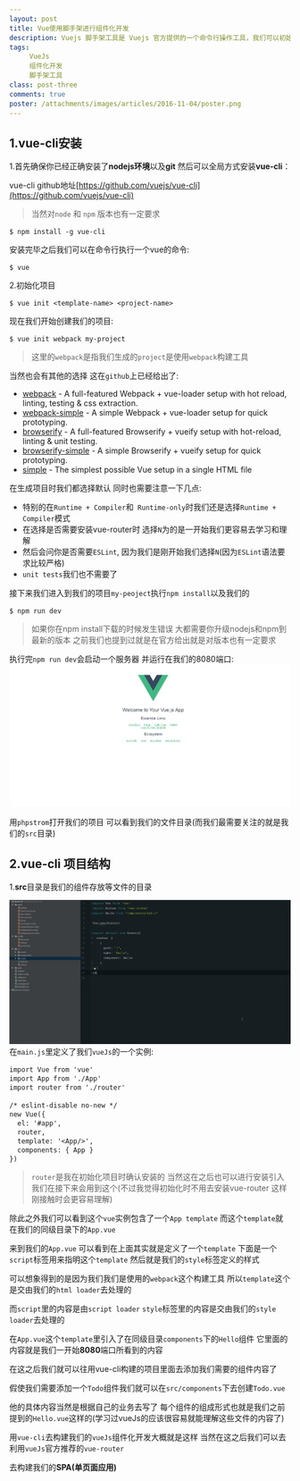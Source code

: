 ```yaml
---
layout: post
title: Vue使用脚手架进行组件化开发
description: Vuejs 脚手架工具是 Vuejs 官方提供的一个命令行操作工具，我们可以初始化一个 Vuejs 项目来进行组件化开发
tags:
     VueJs
     组件化开发
     脚手架工具
class: post-three
comments: true
poster: /attachments/images/articles/2016-11-04/poster.png
---
```


## 1.vue-cli安装
1.首先确保你已经正确安装了**nodejs环境**以及**git** 然后可以全局方式安装**vue-cli**：

vue-cli github地址[https://github.com/vuejs/vue-cli](https://github.com/vuejs/vue-cli)

> 当然对`node` 和 `npm` 版本也有一定要求

```
$ npm install -g vue-cli
```

安装完毕之后我们可以在命令行执行一个vue的命令:
 ```
$ vue
```
2.初始化项目
```
$ vue init <template-name> <project-name>
```
现在我们开始创建我们的项目:
```
$ vue init webpack my-project
```

> 这里的`webpack`是指我们生成的`project`是使用`webpack`构建工具

当然也会有其他的选择 这在`github`上已经给出了:

- [webpack](https://github.com/vuejs-templates/webpack) - A full-featured Webpack + vue-loader setup with hot reload, linting, testing & css extraction.
- [webpack-simple](https://github.com/vuejs-templates/webpack-simple) - A simple Webpack + vue-loader setup for quick prototyping.
- [browserify](https://github.com/vuejs-templates/browserify) - A full-featured Browserify + vueify setup with hot-reload, linting & unit testing.
- [browserify-simple](https://github.com/vuejs-templates/browserify-simple) - A simple Browserify + vueify setup for quick prototyping.
- [simple](https://github.com/vuejs-templates/simple) - The simplest possible Vue setup in a single HTML file

在生成项目时我们都选择默认 同时也需要注意一下几点:

- 特别的在`Runtime + Compiler`和` Runtime-only`时我们还是选择`Runtime + Compiler`模式
- 在选择是否需要安装vue-router时 选择`N`为的是一开始我们更容易去学习和理解
- 然后会问你是否需要`ESLint`, 因为我们是刚开始我们选择`N`(因为`ESLint`语法要求比较严格)
- `unit tests`我们也不需要了

接下来我们进入到我们的项目`my-peoject`执行`npm install`以及我们的
```
$ npm run dev
```

> 如果你在npm install下载的时候发生错误 大都需要你升级nodejs和npm到最新的版本 之前我们也提到过就是在官方给出就是对版本也有一定要求

执行完`npm run dev`会启动一个服务器 并运行在我们的8080端口:
![one](/attachments/images/articles/2016-11-04/one.png)

用`phpstrom`打开我们的项目 可以看到我们的文件目录(而我们最需要关注的就是我们的`src`目录)

## 2.vue-cli 项目结构
1.**src**目录是我们的组件存放等文件的目录

![two](/attachments/images/articles/2016-11-04/two.png)
在`main.js`里定义了我们`vueJs`的一个实例:
```php?start_inline=1
import Vue from 'vue'
import App from './App'
import router from './router'

/* eslint-disable no-new */
new Vue({
  el: '#app',
  router,
  template: '<App/>',
  components: { App }
})
```

> `router`是我在初始化项目时确认安装的 当然这在之后也可以进行安装引入 我们在接下来会用到这个(不过我觉得初始化时不用去安装vue-router 这样刚接触时会更容易理解)

除此之外我们可以看到这个`vue`实例包含了一个`App template` 而这个`template`就在我们的同级目录下的`App.vue`

来到我们的`App.vue` 可以看到在上面其实就是定义了一个`template` 下面是一个`script`标签用来指明这个`template`
然后就是我们的`style`标签定义的样式

可以想象得到的是因为我们我们是使用的`webpack`这个构建工具 所以`template`这个是交由我们的`html loader`去处理的

而`script`里的内容是由`script loader`  `style`标签里的内容是交由我们的`style loader`去处理的

在`App.vue`这个`template`里引入了在同级目录`components`下的`Hello`组件 它里面的内容就是我们一开始**8080**端口所看到的内容

在这之后我们就可以往用vue-cli构建的项目里面去添加我们需要的组件内容了

假使我们需要添加一个`Todo`组件我们就可以在`src/components`下去创建`Todo.vue`

他的具体内容当然是根据自己的业务去写了 每个组件的组成形式也就是我们之前提到的`Hello.vue`这样的(学习过vueJs的应该很容易就能理解这些文件的内容了)

用`vue-cli`去构建我们的`vueJs`组件化开发大概就是这样 当然在这之后我们可以去利用`vueJs`官方推荐的`vue-router`

去构建我们的**SPA(单页面应用)**


